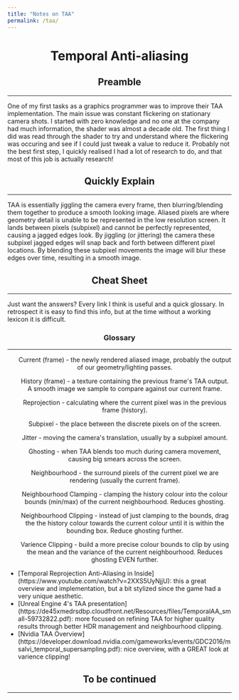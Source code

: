 ```yaml
---
title: "Notes on TAA"
permalink: /taa/
---
```

<h1 align="center">Temporal Anti-aliasing</h1>

<h2 align="center">Preamble</h2><hr>

One of my first tasks as a graphics programmer was to improve their TAA implementation. The main issue was constant flickering on stationary camera shots. I started with zero knowledge and no one at the company had much information, the shader was almost a decade old. The first thing I did was read through the shader to try and understand where the flickering was occuring and see if I could just tweak a value to reduce it. Probably not the best first step, I quickly realised I had a lot of research to do, and that most of this job is actually research!

<h2 align="center">Quickly Explain</h2><hr>

TAA is essentially jiggling the camera every frame, then blurring/blending them together to produce a smooth looking image. Aliased pixels are where geometry detail is unable to be represented in the low resolution screen. It lands between pixels (subpixel) and cannot be perfectly represented, causing a jagged edges look. By jiggling (or jittering) the camera these subpixel jagged edges will snap back and forth between different pixel locations. By blending these subpixel movements the image will blur these edges over time, resulting in a smooth image.

<h2 align="center">Cheat Sheet</h2><hr>

Just want the answers? Every link I think is useful and a quick glossary. In retrospect it is easy to find this info, but at the time without a working lexicon it is difficult.

<h3 align="center">Glossary</h3><hr>

<a align="center">
  <ul> Current (frame) - the newly rendered aliased image, probably the output of our geometry/lighting passes.</ul>
  <ul>History (frame) - a texture containing the previous frame's TAA output. A smooth image we sample to compare against our current frame.</ul>
  <ul>Reprojection - calculating where the current pixel was in the previous frame (history).</ul>
  <ul>Subpixel - the place between the discrete pixels on of the screen.</ul>
  <ul>Jitter - moving the camera's translation, usually by a subpixel amount.</ul>
  <ul>Ghosting - when TAA blends too much during camera movement, causing big smears across the screen.</ul>
  <ul>Neighbourhood - the surround pixels of the current pixel we are rendering (usually the current frame).</ul>
  <ul>Neighbourhood Clamping - clamping the history colour into the colour bounds (min/max) of the current neighbourhood. Reduces ghosting.</ul>
  <ul>Neighbourhood Clipping - instead of just clamping to the bounds, drag the the history colour towards the current colour until it is within the bounding box. Reduce ghosting further.</ul>
  <ul>Varience Clipping - build a more precise colour bounds to clip by using the mean and the variance of the current neighbourhood. Reduces ghosting EVEN further.</ul>
</a>

  <ul>
    <li>[Temporal Reprojection Anti-Aliasing in Inside](https://www.youtube.com/watch?v=2XXS5UyNjjU): this a great overview and implementation, but a bit stylized since the game had a very unique aesthetic.</li>
  <li>[Unreal Engine 4's TAA presentation](https://de45xmedrsdbp.cloudfront.net/Resources/files/TemporalAA_small-59732822.pdf): more focused on refining TAA for higher quality results through better HDR management and neighbourhood clipping.</li>
  <li> [Nvidia TAA Overview](https://developer.download.nvidia.com/gameworks/events/GDC2016/msalvi_temporal_supersampling.pdf): nice overview, with a GREAT look at varience clipping!</li>
  </ul>


<h2 align="center">To be continued</h2><hr>

